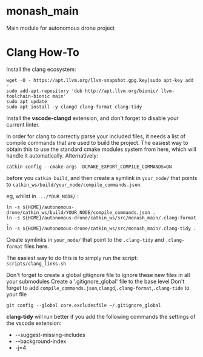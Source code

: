 # monash_main
Main module for autonomous drone project

# Clang How-To
Install the clang ecosystem:
```
wget -O - https://apt.llvm.org/llvm-snapshot.gpg.key|sudo apt-key add -
sudo add-apt-repository 'deb http://apt.llvm.org/bionic/ llvm-toolchain-bionic main'
sudo apt update
sudo apt install -y clangd clang-format clang-tidy
```

Install the **vscode-clangd** extension, and don't forget to disable your current linter.

In order for clang to correctly parse your included files, it needs a list of compile commands that are used to build the project. The easiest way to obtain this to use the standard cmake modules system from here, which will handle it automatically. Alternatively: 
```
catkin config --cmake-args -DCMAKE_EXPORT_COMPILE_COMMANDS=ON
```
before you `catkin build`, and then create a symlink in `your_node/` that points to `catkin_ws/build/your_node/compile_commands.json`.

eg, whilst in `.../YOUR_NODE/` :

```
ln -s ${HOME}/autonomous-drone/catkin_ws/build/YOUR_NODE/compile_commands.json .
ln -s ${HOME}/autonomous-drone/catkin_ws/src/monash_main/.clang-format .
ln -s ${HOME}/autonomous-drone/catkin_ws/src/monash_main/.clang-tidy .
```

Create symlinks in `your_node/` that point to the `.clang-tidy` and `.clang-format` files here.

The easiest way to do this is to simply run the script: ```scripts/clang_links.sh```

Don't forget to create a global gitignore file to ignore these new files in all your submodules
Create a '.gitignore_global' file to the base level
Don't forget to add `compile_commands.json`,`clangd`,`.clang-format`,`.clang-tide` to your file

```
git config --global core.excludesfile ~/.gitignore_global
```

**clang-tidy** will run better if you add the following commands the settings of the vscode extension:

 - --suggest-missing-includes
 - --background-index
 - -j=4
